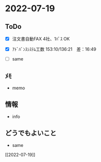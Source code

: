 # 2022-07-19

## ToDo
- [x] 注文書自動FAX 4社、1ﾊﾟｽ OK
- [x] ｱﾄﾞﾊﾞﾝｽｼｽﾃﾑ工数 153:10/136:21　差：16:49
- [ ] same


## ﾒﾓ
- memo


## 情報
- info


## どうでもよいこと
- same


[[2022-07-19]]

